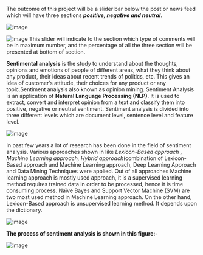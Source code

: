 The outcome of this project will be a slider bar below the post or news feed which will have three sections ***positive, negative and neutral***.

![image](https://user-images.githubusercontent.com/66006481/180220126-61f6178f-cca3-4ceb-8f70-d2eab47c0690.png)

![image](https://user-images.githubusercontent.com/66006481/180221418-bccb4da2-eaeb-4a8c-aab3-7dd95c27e3d6.png)
This slider will indicate to the section which type of comments will be in maximum number, and the percentage of all the three section will be presented at bottom of section.


**Sentimental analysis** is the study to understand about the thoughts, opinions and emotions of people of different areas, what they think about any product, their ideas about recent trends of politics, etc. This gives an idea of customer’s attitude, their choices for any product or any topic.Sentiment analysis also known as opinion mining. 
Sentiment Analysis is an application of **Natural Language Processing (NLP)**. It is used to extract, convert and interpret opinion from a text and classify them into positive, negative or neutral sentiment. Sentiment analysis is divided into three different levels which are document level, sentence level and feature level.

![image](https://user-images.githubusercontent.com/66006481/180219398-4e7631d5-1280-40e4-8b65-6505ea4ce888.png)

In past few years a lot of research has been done in the field of sentiment analysis. Various approaches shown in like _Lexicon-Based approach , Machine Learning approach, Hybrid approach_(combination of Lexicon-Based approach and Machine Learning approach, Deep Learning Approach and Data Mining Techniques were applied. Out of all approaches Machine learning approach is mostly used approach, it is a supervised learning method requires trained data in order to be processed, hence it is time consuming process. Naïve Bayes and Support Vector Machine (SVM) are two most used method in Machine Learning approach. On the other hand, Lexicon-Based approach is unsupervised learning method. It depends upon the dictionary.

![image](https://user-images.githubusercontent.com/66006481/180219882-aaff30ea-9b86-4b9c-a759-370afda1f519.png)

**The process of sentiment analysis is shown in this figure:-**

![image](https://user-images.githubusercontent.com/66006481/180220016-dd526897-318b-4332-8145-44865f1f8d50.png)

